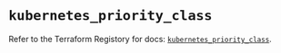# `kubernetes_priority_class`

Refer to the Terraform Registory for docs: [`kubernetes_priority_class`](https://registry.terraform.io/providers/hashicorp/kubernetes/2.24.0/docs/resources/priority_class).
